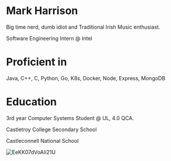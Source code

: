 # Mark Harrison
Big time nerd, dumb idiot and Traditional Irish Music enthusiast.

Software Engineering Intern @ Intel

# Proficient in

Java, C++, C, Python, Go, K8s, Docker, Node, Express, MongoDB

# Education
3rd year Computer Systems Student @ UL, 4.0 QCA.

Castletroy College Secondary School

Castleconnell National School




![EeKK07dVoAIi21U](https://user-images.githubusercontent.com/96838167/227238041-a42c3ff8-22f8-431e-a712-63a0038d8f9a.png)

